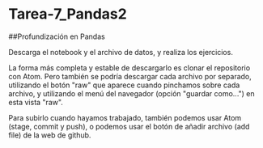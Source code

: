 # Tarea-7_Pandas2

##Profundización en Pandas

Descarga el notebook y el archivo de datos, y realiza los ejercicios.

La forma más completa y estable de descargarlo es clonar el repositorio con Atom. Pero también se podría descargar cada archivo por separado, utilizando el botón "raw" que aparece cuando pinchamos sobre cada archivo, y utilizando el menú del navegador (opción "guardar como...") en esta vista "raw".

Para subirlo cuando hayamos trabajado, también podemos usar Atom (stage, commit y push), o podemos usar el botón de añadir archivo (add file) de la web de github.
